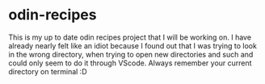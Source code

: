 # odin-recipes
This is my up to date odin recipes project that I will be working on. I have already nearly felt like an idiot because I found out that I was trying to look in the wrong directory, when trying to open new directories and such and could only seem to do it through VScode. Always remember your current directory on terminal :D